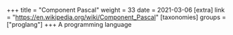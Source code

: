 +++
title = "Component Pascal"
weight = 33
date = 2021-03-06
[extra]
link = "https://en.wikipedia.org/wiki/Component_Pascal"
[taxonomies]
groups = ["proglang"]
+++
A programming language

